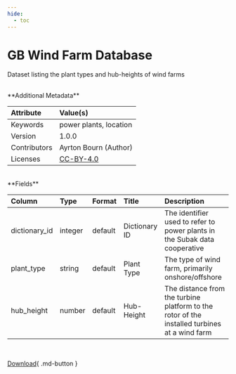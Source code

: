 ```yaml
---
hide:
  - toc
---
```


# GB Wind Farm Database



Dataset listing the plant types and hub-heights of wind farms

<br>
**Additional Metadata**

| Attribute    | Value(s)                                                  |
|:-------------|:----------------------------------------------------------|
| Keywords     | power plants, location                                    |
| Version      | 1.0.0                                                     |
| Contributors | Ayrton Bourn (Author)                                     |
| Licenses     | [CC-BY-4.0](https://creativecommons.org/licenses/by/4.0/) |








<br>
**Fields**

| Column        | Type    | Format   | Title         | Description                                                                                  |
|:--------------|:--------|:---------|:--------------|:---------------------------------------------------------------------------------------------|
| dictionary_id | integer | default  | Dictionary ID | The identifier used to refer to power plants in the Subak data cooperative                   |
| plant_type    | string  | default  | Plant Type    | The type of wind farm, primarily onshore/offshore                                            |
| hub_height    | number  | default  | Hub-Height    | The distance from the turbine platform to the rotor of the installed turbines at a wind farm |

<br>

[Download](https://osuked.github.io/Power-Station-Dictionary/attribute_sources/wind-farms/wind-farms.csv){ .md-button }

<br>
